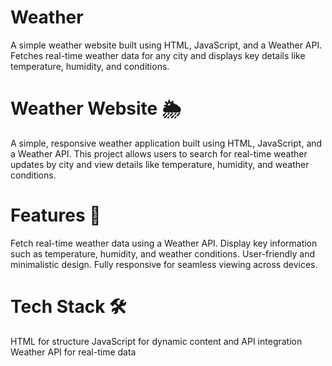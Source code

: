 # Weather
A simple weather website built using HTML, JavaScript, and a Weather API. Fetches real-time weather data for any city and displays key details like temperature, humidity, and conditions.

# Weather Website 🌦️
A simple, responsive weather application built using HTML, JavaScript, and a Weather API. This project allows users to search for real-time weather updates by city and view details like temperature, humidity, and weather conditions.

# Features 🚀
Fetch real-time weather data using a Weather API.
Display key information such as temperature, humidity, and weather conditions.
User-friendly and minimalistic design.
Fully responsive for seamless viewing across devices.

# Tech Stack 🛠️
HTML for structure
JavaScript for dynamic content and API integration
Weather API for real-time data
